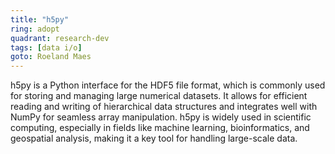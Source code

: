 ```yaml
---
title: "h5py"
ring: adopt
quadrant: research-dev
tags: [data i/o]
goto: Roeland Maes
---
```


h5py is a Python interface for the HDF5 file format, which is commonly used for storing and managing large numerical datasets. It allows for efficient reading and writing of hierarchical data structures and integrates well with NumPy for seamless array manipulation. h5py is widely used in scientific computing, especially in fields like machine learning, bioinformatics, and geospatial analysis, making it a key tool for handling large-scale data.
